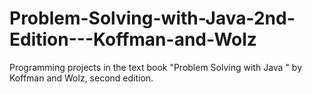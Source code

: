 # Problem-Solving-with-Java-2nd-Edition---Koffman-and-Wolz
Programming projects in the text book "Problem Solving with Java " by Koffman and Wolz, second edition.
